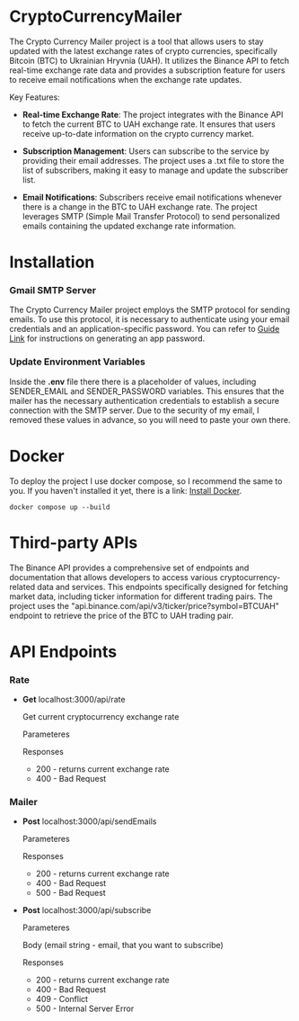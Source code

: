 # CryptoCurrencyMailer
The Crypto Currency Mailer project is a tool that allows users to stay updated with the latest exchange rates of crypto currencies, specifically Bitcoin (BTC) to Ukrainian Hryvnia (UAH). It utilizes the Binance API to fetch real-time exchange rate data and provides a subscription feature for users to receive email notifications when the exchange rate updates.

Key Features:

* **Real-time Exchange Rate**: The project integrates with the Binance API to fetch the current BTC to UAH exchange rate. It ensures that users receive up-to-date information on the crypto currency market.

* **Subscription Management**: Users can subscribe to the service by providing their email addresses. The project uses a .txt file to store the list of subscribers, making it easy to manage and update the subscriber list.

* **Email Notifications**: Subscribers receive email notifications whenever there is a change in the BTC to UAH exchange rate. The project leverages SMTP (Simple Mail Transfer Protocol) to send personalized emails containing the updated exchange rate information.

# Installation

### Gmail SMTP Server
The Crypto Currency Mailer project employs the SMTP protocol for sending emails. To use this protocol, it is necessary to authenticate using your email credentials and an application-specific password. You can refer to [Guide Link](https://kinsta.com/blog/gmail-smtp-server/) for instructions on generating an app password.

### Update Environment Variables
Inside the **.env** file there there is a placeholder of values, including SENDER_EMAIL and SENDER_PASSWORD variables. This ensures that the mailer has the necessary authentication credentials to establish a secure connection with the SMTP server. Due to the security of my email, I removed these values ​​in advance, so you will need to paste your own there.

# Docker
To deploy the project I use docker compose, so I recommend the same to you. If you haven't installed it yet, there is a link: [Install Docker](https://docs.docker.com/desktop/).
```
docker compose up --build
```

# Third-party APIs
The Binance API provides a comprehensive set of endpoints and documentation that allows developers to access various cryptocurrency-related data and services.
This endpoints specifically designed for fetching market data, including ticker information for different trading pairs. The project uses the "api.binance.com/api/v3/ticker/price?symbol=BTCUAH" endpoint to retrieve the price of the BTC to UAH trading pair.

# API Endpoints

### Rate
* **Get** localhost:3000/api/rate
  
    Get current cryptocurrency exchange rate

    Parameteres

    Responses
    * 200 - returns current exchange rate
    * 400 - Bad Request

### Mailer

* **Post** localhost:3000/api/sendEmails

    Parameteres

    Responses
    * 200 - returns current exchange rate
    * 400 - Bad Request
    * 500 - Bad Request


* **Post** localhost:3000/api/subscribe

    Parameteres

    Body (email string - email, that you want to subscribe)

    Responses
    * 200 - returns current exchange rate
    * 400 - Bad Request
    * 409 - Conflict
    * 500 - Internal Server Error

